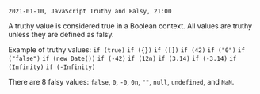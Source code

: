`2021-01-10, JavaScript Truthy and Falsy, 21:00`

A truthy value is considered true in a Boolean context. All values are truthy unless they are defined as falsy.

Example of truthy values:
`if (true)`
`if ({})`
`if ([])`
`if (42)`
`if ("0")`
`if ("false")`
`if (new Date())`
`if (-42)`
`if (12n)`
`if (3.14)`
`if (-3.14)`
`if (Infinity)`
`if (-Infinity)`

There are 8 falsy values: `false`, `0`, `-0`, `0n`, `""`, `null`, `undefined`, and `NaN`.
